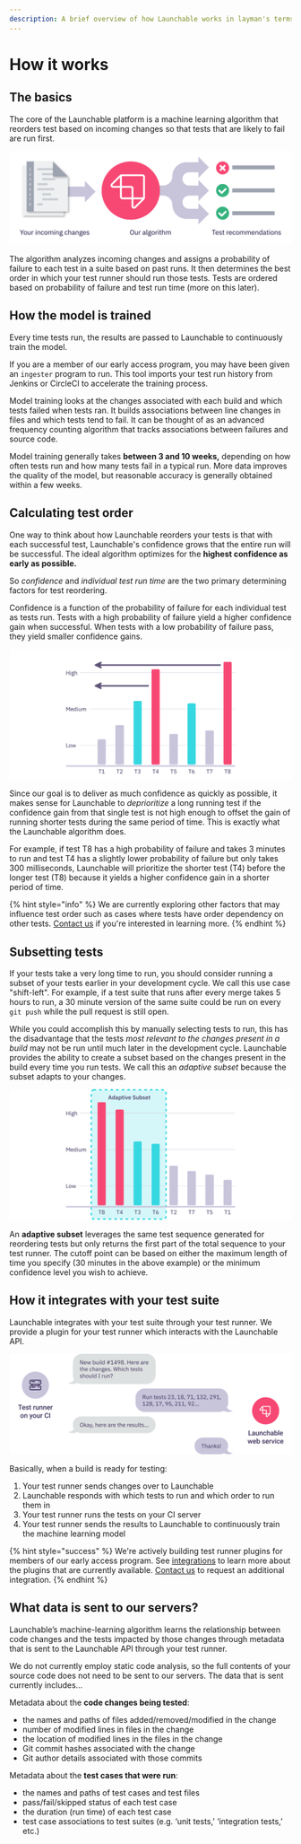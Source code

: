 ```yaml
---
description: A brief overview of how Launchable works in layman's terms
---
```


# How it works

## The basics

The core of the Launchable platform is a machine learning algorithm that reorders test based on incoming changes so that tests that are likely to fail are run first.

![](.gitbook/assets/recommendations%20%281%29%20%281%29%20%285%29.svg)

The algorithm analyzes incoming changes and assigns a probability of failure to each test in a suite based on past runs. It then determines the best order in which your test runner should run those tests. Tests are ordered based on probability of failure and test run time \(more on this later\).

## How the model is trained

Every time tests run, the results are passed to Launchable to continuously train the model.

If you are a member of our early access program, you may have been given an `ingester` program to run. This tool imports your test run history from Jenkins or CircleCI to accelerate the training process.

Model training looks at the changes associated with each build and which tests failed when tests ran. It builds associations between line changes in files and which tests tend to fail. It can be thought of as an advanced frequency counting algorithm that tracks associations between failures and source code.

Model training generally takes **between 3 and 10 weeks,** depending on how often tests run and how many tests fail in a typical run. More data improves the quality of the model, but reasonable accuracy is generally obtained within a few weeks.

## Calculating test order

One way to think about how Launchable reorders your tests is that with each successful test, Launchable's confidence grows that the entire run will be successful. The ideal algorithm optimizes for the **highest confidence as early as possible.**

So _confidence_ and _individual test run time_ are the two primary determining factors for test reordering.

Confidence is a function of the probability of failure for each individual test as tests run. Tests with a high probability of failure yield a higher confidence gain when successful. When tests with a low probability of failure pass, they yield smaller confidence gains.

![Launchable reorders tests, moving tests with the highest confidence gain first](.gitbook/assets/reorder%20%282%29%20%283%29.svg)

Since our goal is to deliver as much confidence as quickly as possible, it makes sense for Launchable to _deprioritize_ a long running test if the confidence gain from that single test is not high enough to offset the gain of running shorter tests during the same period of time. This is exactly what the Launchable algorithm does.

For example, if test T8 has a high probability of failure and takes 3 minutes to run and test T4 has a slightly lower probability of failure but only takes 300 milliseconds, Launchable will prioritize the shorter test \(T4\) before the longer test \(T8\) because it yields a higher confidence gain in a shorter period of time.

{% hint style="info" %}
We are currently exploring other factors that may influence test order such as cases where tests have order dependency on other tests. [Contact us](https://launchableinc.com/contact) if you're interested in learning more.
{% endhint %}

## Subsetting tests

If your tests take a very long time to run, you should consider running a subset of your tests earlier in your development cycle. We call this use case "shift-left". For example, if a test suite that runs after every merge takes 5 hours to run, a 30 minute version of the same suite could be run on every `git push` while the pull request is still open.

While you could accomplish this by manually selecting tests to run, this has the disadvantage that the tests _most relevant to the changes present in a build_ may not be run until much later in the development cycle. Launchable provides the ability to create a subset based on the changes present in the build every time you run tests. We call this an _adaptive subset_ because the subset adapts to your changes.

![](.gitbook/assets/subset%20%282%29%20%284%29.svg)

An **adaptive subset** leverages the same test sequence generated for reordering tests but only returns the first part of the total sequence to your test runner. The cutoff point can be based on either the maximum length of time you specify \(30 minutes in the above example\) or the minimum confidence level you wish to achieve.

## How it integrates with your test suite

Launchable integrates with your test suite through your test runner. We provide a plugin for your test runner which interacts with the Launchable API.

![](.gitbook/assets/how-it-works%20%282%29%20%286%29.svg)

Basically, when a build is ready for testing:

1. Your test runner sends changes over to Launchable
2. Launchable responds with which tests to run and which order to run them in
3. Your test runner runs the tests on your CI server
4. Your test runner sends the results to Launchable to continuously train the machine learning model

{% hint style="success" %}
We're actively building test runner plugins for members of our early access program. See [integrations](integrations/) to learn more about the plugins that are currently available. [Contact us](https://www.launchableinc.com/contact) to request an additional integration.
{% endhint %}

## What data is sent to our servers?

Launchable’s machine-learning algorithm learns the relationship between code changes and the tests impacted by those changes through metadata that is sent to the Launchable API through your test runner. 

We do not currently employ static code analysis, so the full contents of your source code does not need to be sent to our servers. The data that is sent currently includes...

Metadata about the **code changes being tested**:

* the names and paths of files added/removed/modified in the change
* number of modified lines in files in the change
* the location of modified lines in the files in the change
* Git commit hashes associated with the change
* Git author details associated with those commits

Metadata about the **test cases that were run**:

* the names and paths of test cases and test files
* pass/fail/skipped status of each test case
* the duration \(run time\) of each test case
* test case associations to test suites \(e.g. ‘unit tests,' ‘integration tests,’ etc.\)

